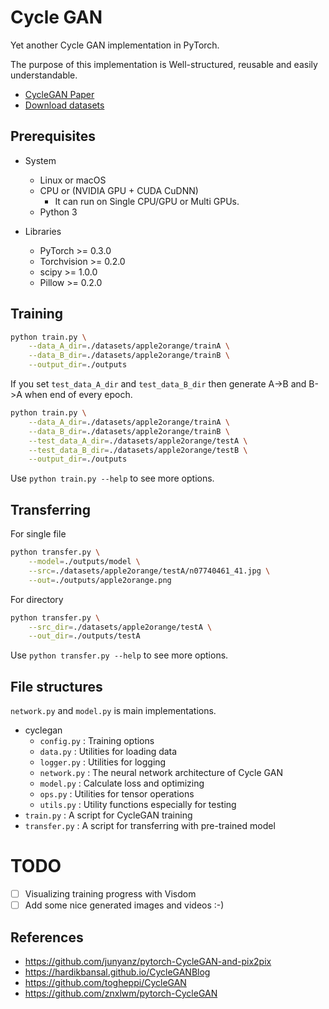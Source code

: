 # Cycle GAN

Yet another Cycle GAN implementation in PyTorch.

The purpose of this implementation is Well-structured, reusable and easily understandable.

- [CycleGAN Paper](https://arxiv.org/pdf/1703.10593.pdf)
- [Download datasets](https://people.eecs.berkeley.edu/~taesung_park/CycleGAN/datasets/)

## Prerequisites

- System
    - Linux or macOS
    - CPU or (NVIDIA GPU + CUDA CuDNN)
        - It can run on Single CPU/GPU or Multi GPUs.
    - Python 3

- Libraries
    - PyTorch >= 0.3.0
    - Torchvision >= 0.2.0
    - scipy >= 1.0.0
    - Pillow >= 0.2.0

## Training

```bash
python train.py \
    --data_A_dir=./datasets/apple2orange/trainA \
    --data_B_dir=./datasets/apple2orange/trainB \
    --output_dir=./outputs
```

If you set `test_data_A_dir` and `test_data_B_dir` then generate A->B and B->A when end of every epoch.

```bash
python train.py \
    --data_A_dir=./datasets/apple2orange/trainA \
    --data_B_dir=./datasets/apple2orange/trainB \
    --test_data_A_dir=./datasets/apple2orange/testA \
    --test_data_B_dir=./datasets/apple2orange/testB \
    --output_dir=./outputs
```

Use `python train.py --help` to see more options.

## Transferring

For single file

```bash
python transfer.py \
    --model=./outputs/model \
    --src=./datasets/apple2orange/testA/n07740461_41.jpg \
    --out=./outputs/apple2orange.png
```

For directory

```bash
python transfer.py \
    --src_dir=./datasets/apple2orange/testA \
    --out_dir=./outputs/testA
```

Use `python transfer.py --help` to see more options.

## File structures

`network.py` and `model.py` is main implementations.

- cyclegan
    - `config.py` : Training options
    - `data.py` : Utilities for loading data
    - `logger.py` : Utilities for logging
    - `network.py` : The neural network architecture of Cycle GAN
    - `model.py` : Calculate loss and optimizing
    - `ops.py` : Utilities for tensor operations
    - `utils.py` : Utility functions especially for testing
- `train.py` : A script for CycleGAN training
- `transfer.py` : A script for transferring with pre-trained model

# TODO

- [ ] Visualizing training progress with Visdom
- [ ] Add some nice generated images and videos :-)

## References

- https://github.com/junyanz/pytorch-CycleGAN-and-pix2pix
- https://hardikbansal.github.io/CycleGANBlog
- https://github.com/togheppi/CycleGAN
- https://github.com/znxlwm/pytorch-CycleGAN
